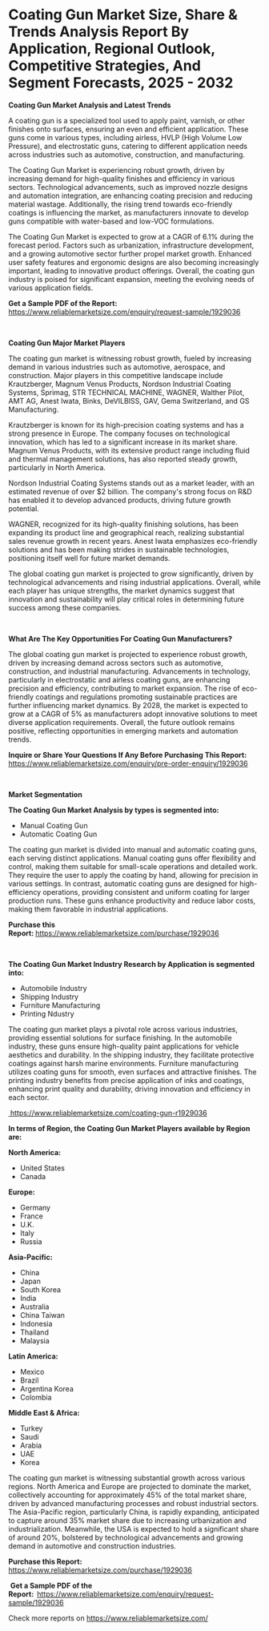 <p><h1>Coating Gun Market Size, Share & Trends Analysis Report By Application, Regional Outlook, Competitive Strategies, And Segment Forecasts, 2025 - 2032</h1></p><p><strong>Coating Gun Market Analysis and Latest Trends</strong></p>
<p><p>A coating gun is a specialized tool used to apply paint, varnish, or other finishes onto surfaces, ensuring an even and efficient application. These guns come in various types, including airless, HVLP (High Volume Low Pressure), and electrostatic guns, catering to different application needs across industries such as automotive, construction, and manufacturing.</p><p>The Coating Gun Market is experiencing robust growth, driven by increasing demand for high-quality finishes and efficiency in various sectors. Technological advancements, such as improved nozzle designs and automation integration, are enhancing coating precision and reducing material wastage. Additionally, the rising trend towards eco-friendly coatings is influencing the market, as manufacturers innovate to develop guns compatible with water-based and low-VOC formulations.</p><p>The Coating Gun Market is expected to grow at a CAGR of 6.1% during the forecast period. Factors such as urbanization, infrastructure development, and a growing automotive sector further propel market growth. Enhanced user safety features and ergonomic designs are also becoming increasingly important, leading to innovative product offerings. Overall, the coating gun industry is poised for significant expansion, meeting the evolving needs of various application fields.</p></p>
<p><strong>Get a Sample PDF of the Report:&nbsp;</strong> <a href="https://www.reliablemarketsize.com/enquiry/request-sample/1929036?utm_campaign=3198&utm_medium=2&utm_source=Github&utm_content=ia&utm_term=29032025&utm_id=coating-gun">https://www.reliablemarketsize.com/enquiry/request-sample/1929036</a></p>
<p>&nbsp;</p>
<p><strong>Coating Gun Major Market Players</strong></p>
<p><p>The coating gun market is witnessing robust growth, fueled by increasing demand in various industries such as automotive, aerospace, and construction. Major players in this competitive landscape include Krautzberger, Magnum Venus Products, Nordson Industrial Coating Systems, Sprimag, STR TECHNICAL MACHINE, WAGNER, Walther Pilot, AMT AG, Anest Iwata, Binks, DeVILBISS, GAV, Gema Switzerland, and GS Manufacturing.</p><p>Krautzberger is known for its high-precision coating systems and has a strong presence in Europe. The company focuses on technological innovation, which has led to a significant increase in its market share. Magnum Venus Products, with its extensive product range including fluid and thermal management solutions, has also reported steady growth, particularly in North America.</p><p>Nordson Industrial Coating Systems stands out as a market leader, with an estimated revenue of over $2 billion. The company's strong focus on R&D has enabled it to develop advanced products, driving future growth potential.</p><p>WAGNER, recognized for its high-quality finishing solutions, has been expanding its product line and geographical reach, realizing substantial sales revenue growth in recent years. Anest Iwata emphasizes eco-friendly solutions and has been making strides in sustainable technologies, positioning itself well for future market demands.</p><p>The global coating gun market is projected to grow significantly, driven by technological advancements and rising industrial applications. Overall, while each player has unique strengths, the market dynamics suggest that innovation and sustainability will play critical roles in determining future success among these companies.</p></p>
<p>&nbsp;</p>
<p><strong>What Are The Key Opportunities For Coating Gun Manufacturers?</strong></p>
<p><p>The global coating gun market is projected to experience robust growth, driven by increasing demand across sectors such as automotive, construction, and industrial manufacturing. Advancements in technology, particularly in electrostatic and airless coating guns, are enhancing precision and efficiency, contributing to market expansion. The rise of eco-friendly coatings and regulations promoting sustainable practices are further influencing market dynamics. By 2028, the market is expected to grow at a CAGR of 5% as manufacturers adopt innovative solutions to meet diverse application requirements. Overall, the future outlook remains positive, reflecting opportunities in emerging markets and automation trends.</p></p>
<p><strong>Inquire or Share Your Questions If Any Before Purchasing This Report:</strong> <a href="https://www.reliablemarketsize.com/enquiry/pre-order-enquiry/1929036?utm_campaign=3198&utm_medium=2&utm_source=Github&utm_content=ia&utm_term=29032025&utm_id=coating-gun">https://www.reliablemarketsize.com/enquiry/pre-order-enquiry/1929036</a></p>
<p>&nbsp;</p>
<p><strong>Market Segmentation</strong></p>
<p><strong>The Coating Gun Market Analysis by types is segmented into:</strong></p>
<p><ul><li>Manual Coating Gun</li><li>Automatic Coating Gun</li></ul></p>
<p><p>The coating gun market is divided into manual and automatic coating guns, each serving distinct applications. Manual coating guns offer flexibility and control, making them suitable for small-scale operations and detailed work. They require the user to apply the coating by hand, allowing for precision in various settings. In contrast, automatic coating guns are designed for high-efficiency operations, providing consistent and uniform coating for larger production runs. These guns enhance productivity and reduce labor costs, making them favorable in industrial applications.</p></p>
<p><strong>Purchase this Report:&nbsp;</strong><a href="https://www.reliablemarketsize.com/purchase/1929036?utm_campaign=3198&utm_medium=2&utm_source=Github&utm_content=ia&utm_term=29032025&utm_id=coating-gun">https://www.reliablemarketsize.com/purchase/1929036</a></p>
<p>&nbsp;</p>
<p><strong>The Coating Gun Market Industry Research by Application is segmented into:</strong></p>
<p><ul><li>Automobile Industry</li><li>Shipping Industry</li><li>Furniture Manufacturing</li><li>Printing Ndustry</li></ul></p>
<p><p>The coating gun market plays a pivotal role across various industries, providing essential solutions for surface finishing. In the automobile industry, these guns ensure high-quality paint applications for vehicle aesthetics and durability. In the shipping industry, they facilitate protective coatings against harsh marine environments. Furniture manufacturing utilizes coating guns for smooth, even surfaces and attractive finishes. The printing industry benefits from precise application of inks and coatings, enhancing print quality and durability, driving innovation and efficiency in each sector.</p></p>
<p><a href="https://www.reliablemarketsize.com/coating-gun-r1929036?utm_campaign=3198&utm_medium=2&utm_source=Github&utm_content=ia&utm_term=29032025&utm_id=coating-gun">&nbsp;https://www.reliablemarketsize.com/coating-gun-r1929036</a></p>
<p><strong>In terms of Region, the Coating Gun Market Players available by Region are:</strong></p>
<p>
    <p> <strong> North America: </strong>
        <ul>
            <li>United States</li>
            <li>Canada</li>
        </ul>
        </p> 
    <p> <strong> Europe: </strong>
        <ul>
            <li>Germany</li>
            <li>France</li>
            <li>U.K.</li>
            <li>Italy</li>
            <li>Russia</li>
        </ul>
        </p> 
    <p> <strong> Asia-Pacific: </strong>
        <ul>
            <li>China</li>
            <li>Japan</li>
            <li>South Korea</li>
            <li>India</li>
            <li>Australia</li>
            <li>China Taiwan</li>
            <li>Indonesia</li>
            <li>Thailand</li>
            <li>Malaysia</li>
        </ul>
        </p> 
    <p> <strong> Latin America: </strong>
        <ul>
            <li>Mexico</li>
            <li>Brazil</li>
            <li>Argentina Korea</li>
            <li>Colombia</li>
        </ul>
        </p> 
    <p> <strong> Middle East & Africa: </strong>
        <ul>
            <li>Turkey</li>
            <li>Saudi</li>
            <li>Arabia</li>
            <li>UAE</li>
            <li>Korea</li>
        </ul>
    </p>
    </p>
<p><p>The coating gun market is witnessing substantial growth across various regions. North America and Europe are projected to dominate the market, collectively accounting for approximately 45% of the total market share, driven by advanced manufacturing processes and robust industrial sectors. The Asia-Pacific region, particularly China, is rapidly expanding, anticipated to capture around 35% market share due to increasing urbanization and industrialization. Meanwhile, the USA is expected to hold a significant share of around 20%, bolstered by technological advancements and growing demand in automotive and construction industries.</p></p>
<p><strong>Purchase this Report: </strong><a href="https://www.reliablemarketsize.com/purchase/1929036?utm_campaign=3198&utm_medium=2&utm_source=Github&utm_content=ia&utm_term=29032025&utm_id=coating-gun">https://www.reliablemarketsize.com/purchase/1929036</a></p>
<p>&nbsp;<strong>Get a Sample PDF of the Report:&nbsp;&nbsp;</strong><a href="https://www.reliablemarketsize.com/enquiry/request-sample/1929036?utm_campaign=3198&utm_medium=2&utm_source=Github&utm_content=ia&utm_term=29032025&utm_id=coating-gun">https://www.reliablemarketsize.com/enquiry/request-sample/1929036</a></p>
<p><strong></strong></p>
<p>Check more reports on <a href="https://www.reliablemarketsize.com/?utm_campaign=3198&utm_medium=2&utm_source=Github&utm_content=ia&utm_term=29032025&utm_id=coating-gun">https://www.reliablemarketsize.com/</a></p>